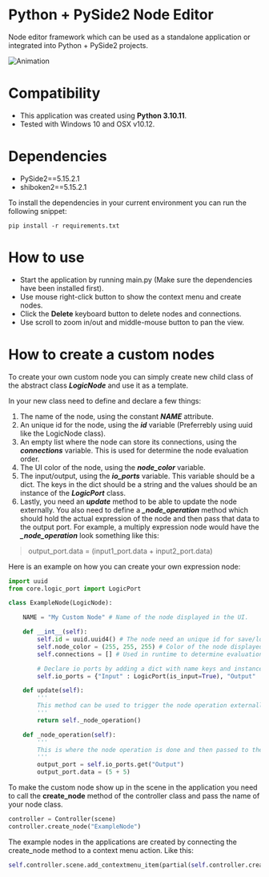 # Python + PySide2 Node Editor
Node editor framework which can be used as a standalone application or integrated into Python + PySide2 projects.

![Animation](https://github.com/joaen/node-editor-framework/assets/6629861/51a84e31-ebde-419b-9013-a154e5efb311)

# Compatibility
* This application was created using **Python 3.10.11**.
* Tested with Windows 10 and OSX v10.12.

 # Dependencies
* PySide2==5.15.2.1
* shiboken2==5.15.2.1

To install the dependencies in your current environment you can run the following snippet:
```
pip install -r requirements.txt
```

# How to use
* Start the application by running main.py (Make sure the dependencies have been installed first).
* Use mouse right-click button to show the context menu and create nodes.
* Click the **Delete** keyboard button to delete nodes and connections.
* Use scroll to zoom in/out and middle-mouse button to pan the view.

# How to create a custom nodes
To create your own custom node you can simply create new child class of the abstract class ***LogicNode*** and use it as a template.

In your new class need to define and declare a few things:
1. The name of the node, using the constant ***NAME*** attribute.
2. An unique id for the node, using the ***id*** variable (Preferrebly using uuid like the LogicNode class).
3. An empty list where the node can store its connections, using the ***connections*** variable. This is used for determine the node evaluation order.
4. The UI color of the node, using the ***node_color*** variable.
5. The input/output, using the ***io_ports*** variable. This variable should be a dict. The keys in the dict should be a string and the values should be an instance of the ***LogicPort*** class.
6. Lastly, you need an ***update*** method to be able to update the node externally. You also need to define a ***_node_operation*** method which should hold the actual expression of the node and then pass that data to the output port. For example, a multiply expression node would have the ***_node_operation*** look something like this:
> output_port.data = (input1_port.data + input2_port.data)

Here is an example on how you can create your own expression node:

```python
import uuid
from core.logic_port import LogicPort

class ExampleNode(LogicNode):

    NAME = "My Custom Node" # Name of the node displayed in the UI.

    def __int__(self):
        self.id = uuid.uuid4() # The node need an unique id for save/load functionality to work
        self.node_color = (255, 255, 255) # Color of the node displayed in the UI.
        self.connections = [] # Used in runtime to determine evaluation order of the connected nodes.

        # Declare io ports by adding a dict with name keys and instances of LogicPort as values.
        self.io_ports = {"Input" : LogicPort(is_input=True), "Output" : LogicPort(is_input=False)}

    def update(self):
        ''' 
        This method can be used to trigger the node operation externally.
        '''
        return self._node_operation()

    def _node_operation(self):
        ''' 
        This is where the node operation is done and then passed to the output port.
        '''
        output_port = self.io_ports.get("Output")
        output_port.data = (5 + 5)

```

To make the custom node show up in the scene in the application you need to call the **create_node** method of the controller class and pass the name of your node class.

```python
controller = Controller(scene)
controller.create_node("ExampleNode")
```

The example nodes in the applications are created by connecting the create_node method to a context menu action. Like this:

```python
self.controller.scene.add_contextmenu_item(partial(self.controller.create_node, "AddNode"), "Add Node")
```







